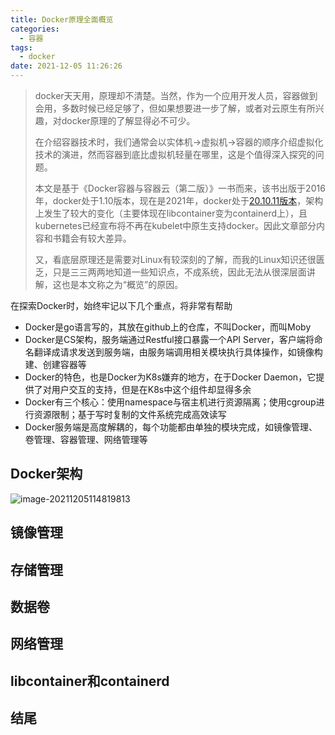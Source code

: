 ```yaml
---
title: Docker原理全面概览
categories:
  - 容器
tags:
  - docker
date: 2021-12-05 11:26:26
---
```


> docker天天用，原理却不清楚。当然，作为一个应用开发人员，容器做到会用，多数时候已经足够了，但如果想要进一步了解，或者对云原生有所兴趣，对docker原理的了解显得必不可少。
>
> 在介绍容器技术时，我们通常会以实体机->虚拟机->容器的顺序介绍虚拟化技术的演进，然而容器到底比虚拟机轻量在哪里，这是个值得深入探究的问题。
>
> 本文是基于《Docker容器与容器云（第二版）》一书而来，该书出版于2016年，docker处于1.10版本，现在是2021年，docker处于[20.10.11版本](https://docs.docker.com/engine/release-notes/)，架构上发生了较大的变化（主要体现在libcontainer变为containerd上），且kubernetes已经宣布将不再在kubelet中原生支持docker。因此文章部分内容和书籍会有较大差异。
>
> 又，看底层原理还是需要对Linux有较深刻的了解，而我的Linux知识还很匮乏，只是三三两两地知道一些知识点，不成系统，因此无法从很深层面讲解，这也是本文称之为“概览”的原因。

<!-- more -->

在探索Docker时，始终牢记以下几个重点，将非常有帮助

- Docker是go语言写的，其放在github上的仓库，不叫Docker，而叫Moby
- Docker是CS架构，服务端通过Restful接口暴露一个API Server，客户端将命名翻译成请求发送到服务端，由服务端调用相关模块执行具体操作，如镜像构建、创建容器等
- Docker的特色，也是Docker为K8s嫌弃的地方，在于Docker Daemon，它提供了对用户交互的支持，但是在K8s中这个组件却显得多余
- Docker有三个核心：使用namespace与宿主机进行资源隔离；使用cgroup进行资源限制；基于写时复制的文件系统完成高效读写
- Docker服务端是高度解耦的，每个功能都由单独的模块完成，如镜像管理、卷管理、容器管理、网络管理等

## Docker架构

![image-20211205114819813](https://gdz.oss-cn-shenzhen.aliyuncs.com/local/image-20211205114819813.png)

## 镜像管理



## 存储管理



## 数据卷




## 网络管理



## libcontainer和containerd



## 结尾

